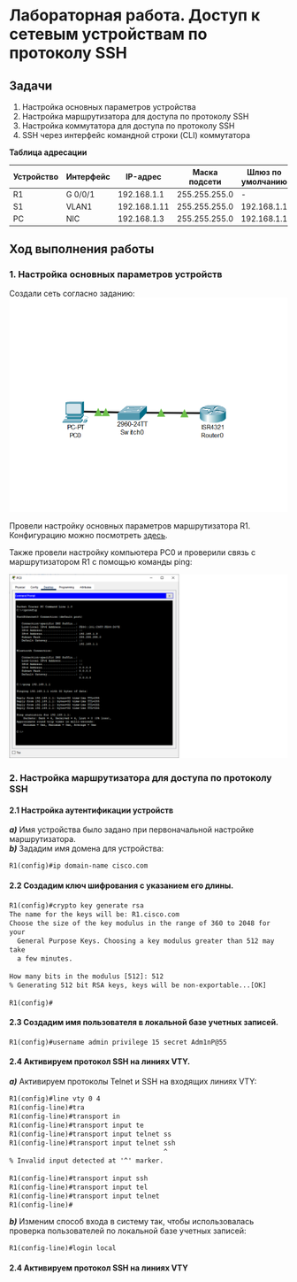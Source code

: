 # Лабораторная работа. Доступ к сетевым устройствам по протоколу SSH
## Задачи
1. Настройка основных параметров устройства
2. Настройка маршрутизатора для доступа по протоколу SSH
3. Настройка коммутатора для доступа по протоколу SSH
4. SSH через интерфейс командной строки (CLI) коммутатора     


  **Таблица адресации**   
  
| Устройство |Интерфейс    | IP-адрес     | Маска подсети  | Шлюз по умолчанию|
|------------|-------------|--------------|----------------|------------------|
|    R1      | G 0/0/1     | 192.168.1.1  |255.255.255.0   |        -         |
|    S1      | VLAN1       | 192.168.1.11 |255.255.255.0   |    192.168.1.1   |
|    PC      | NIC         | 192.168.1.3  |255.255.255.0   |    192.168.1.1   |

## Ход выполнения работы    
### 1. Настройка основных параметров устройств    
Создали сеть согласно заданию:  
![](pic/topology.png) 

Провели настройку основных параметров маршрутизатора R1. Конфигурацию можно посмотреть 
[здесь](config/base_setting_R1).  

Также провели настройку компьютера PC0 и проверили связь с маршрутизатором R1 c помощью команды ping:   


![](pic/base_setting_PC.png)  

### 2. Настройка маршрутизатора для доступа по протоколу SSH   
#### 2.1 Настройка аутентификации устройств 
***a)*** Имя устройства было задано при первоначальной настройке маршрутизатора.  
***b)*** Зададим имя домена для устройства:  
``` 
R1(config)#ip domain-name cisco.com 
``` 

#### 2.2 Создадим ключ шифрования с указанием его длины.  
```
R1(config)#crypto key generate rsa 
The name for the keys will be: R1.cisco.com
Choose the size of the key modulus in the range of 360 to 2048 for your
  General Purpose Keys. Choosing a key modulus greater than 512 may take
  a few minutes.

How many bits in the modulus [512]: 512
% Generating 512 bit RSA keys, keys will be non-exportable...[OK]

R1(config)#
```  
#### 2.3 Создадим имя пользователя в локальной базе учетных записей.  
```
R1(config)#username admin privilege 15 secret Adm1nP@55
```  

#### 2.4 Активируем протокол SSH на линиях VTY.  
***a)*** Активируем протоколы Telnet и SSH на входящих линиях VTY:  
```
R1(config)#line vty 0 4
R1(config-line)#tra
R1(config-line)#transport in
R1(config-line)#transport input te
R1(config-line)#transport input telnet ss
R1(config-line)#transport input telnet ssh
                                       ^
% Invalid input detected at '^' marker.
	
R1(config-line)#transport input ssh
R1(config-line)#transport input tel
R1(config-line)#transport input telnet 
R1(config-line)#
```  

***b)*** Изменим способ входа в систему так, чтобы использовалась проверка пользователей по локальной базе учетных записей:	

```	
R1(config-line)#login local	
```		

#### 2.4 Активируем протокол SSH на линиях VTY
